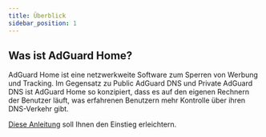 ```yaml
---
title: Überblick
sidebar_position: 1
---
```


## Was ist AdGuard Home?

AdGuard Home ist eine netzwerkweite Software zum Sperren von Werbung und Tracking. Im Gegensatz zu Public AdGuard DNS und Private AdGuard DNS ist AdGuard Home so konzipiert, dass es auf den eigenen Rechnern der Benutzer läuft, was erfahrenen Benutzern mehr Kontrolle über ihren DNS-Verkehr gibt.

[Diese Anleitung](getting-started.md) soll Ihnen den Einstieg erleichtern.
